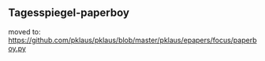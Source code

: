 ## Tagesspiegel-paperboy

moved to:
https://github.com/pklaus/pklaus/blob/master/pklaus/epapers/focus/paperboy.py
